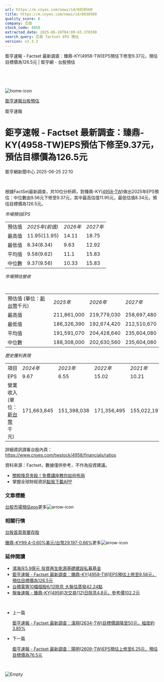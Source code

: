 ```yaml
---
url: https://m.cnyes.com/news/id/6038560
title: https://m.cnyes.com/news/id/6038560
quality_score: 8
company: 芯鼎
stock_code: 4958
extracted_date: 2025-06-26T04:09:43.370300
search_query: 芯鼎 factset EPS 預估
version: v3.3.3
---
```


鉅亨速報 - Factset 最新調查：臻鼎-KY(4958-TW)EPS預估下修至9.37元，預估目標價為126.5元 | 鉅亨網 - 台股預估

‌

‌

![home-icon](/assets/icons/breadCrumb/symbol-icon-home.svg)

[鉅亨速報](/news/cat/anue_live)[台股預估](/news/cat/tw_forecast)

鉅亨速報

# 鉅亨速報 - Factset 最新調查：臻鼎-KY(4958-TW)EPS預估下修至9.37元，預估目標價為126.5元

鉅亨網新聞中心 2025-06-25 22:10

‌

根據FactSet最新調查，共10位分析師，對臻鼎-KY([4958-TW](https://www.cnyes.com/twstock/4958))做出2025年EPS預估：中位數由9.56元下修至9.37元，其中最高估值11.95元，最低估值8.34元，預估目標價為126.5元。

*市場預估EPS*

|  |  |  |  |
| --- | --- | --- | --- |
| 預估值 | *2025年(前值)* | *2026年* | *2027年* |
| 最高值 | 11.95(11.95) | 14.11 | 18.75 |
| 最低值 | 8.34(8.34) | 9.63 | 12.92 |
| 平均值 | 9.58(9.62) | 11.1 | 15.83 |
| 中位數 | 9.37(9.56) | 10.33 | 15.83 |

*市場預估營收*

‌

|  |  |  |  |
| --- | --- | --- | --- |
| 預估值 (單位：[新台幣](https://invest.cnyes.com/forex/detail/usdtwd)千元) | *2025年* | *2026年* | *2027年* |
| 最高值 | 211,861,000 | 219,779,030 | 258,697,480 |
| 最低值 | 186,326,390 | 192,674,420 | 212,510,670 |
| 平均值 | 191,591,070 | 204,428,640 | 235,604,080 |
| 中位數 | 188,308,000 | 202,630,560 | 235,604,080 |

*歷史獲利表現*

|  |  |  |  |  |
| --- | --- | --- | --- | --- |
| 項目 | *2024年* | *2023年* | *2022年* | *2021年* |
| EPS | 9.67 | 6.55 | 15.02 | 10.21 |
| 營業收入 (單位：[新台幣](https://invest.cnyes.com/forex/detail/usdtwd)千元) | 171,663,845 | 151,398,038 | 171,356,495 | 155,022,197 |

詳細資訊請看台股內頁：  
<https://www.cnyes.com/twstock/4958/financials/ratios>

資料來源：Factset，數據僅供參考，不作為投資建議。

* [關稅降息夾殺！免費講座教你如何布局](https://www.rsc.com.tw/Cnyes_RSC/SeminarBooking2025InvestmentOutlook.aspx?utm_source=anue&utm_medium=usstocks_end)
* 掌握全球財經資訊[點我下載APP](http://www.cnyes.com/app/?utm_source=mweb&utm_medium=HamMenuBanner&utm_campaign=fixed&utm_content=entr)

### 文章標籤

[台股](https://news.cnyes.com/tag/台股 "台股")[市場預估](https://news.cnyes.com/tag/市場預估 "市場預估")[eps](https://news.cnyes.com/tag/eps "eps")更多![arrow-icon](/assets/icons/arrows/arrow-down.svg)

### 相關行情

[台股首頁](https://www.cnyes.com/twstock)[我要存股](https://supr.link/8OHaU)

[臻鼎-KY99.4-0.60%](https://www.cnyes.com/twstock/4958)[美元/台幣29.197-0.66%](https://invest.cnyes.com/forex/detail/USDTWD)更多![arrow-icon](/assets/icons/arrows/arrow-down.svg)

### 延伸閱讀

* [鴻海斥5.9億元 投資再生能源基礎建設私募基金](/news/id/6036349)
* [鉅亨速報 - Factset 最新調查：臻鼎-KY(4958-TW)EPS預估上修至9.56元，預估目標價為126.5元](/news/id/6031306)
* [台積電等10檔個股6/12除息 大盤估蒸發42.24點](/news/id/6018877)
* [盤後速報 - 臻鼎-KY(4958)次交易(12)日除息4.8元，參考價102.2元](/news/id/6018596)

‌

* 上一篇

  [鉅亨速報 - Factset 最新調查：漢翔(2634-TW)目標價調降至50元，幅度約3.85%](/news/id/6038772)
* 下一篇

  [鉅亨速報 - Factset 最新調查：陽明(2609-TW)EPS預估上修至6.25元，預估目標價為76.5元](/news/id/6038322)

‌

![Empty](/assets/icons/skeleton/empty-image.svg)

‌